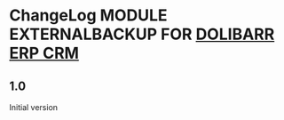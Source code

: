 # ChangeLog MODULE EXTERNALBACKUP FOR <a href="https://www.dolibarr.org">DOLIBARR ERP CRM</a>


## 1.0

Initial version
